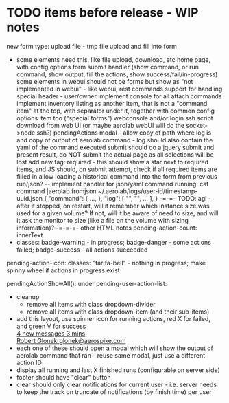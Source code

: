 # TODO items before release - WIP notes

new form type: upload file - tmp file upload and fill into form
 * some elements need this, like file upload, download, etc
home page, with config options
form submit handler (show command, or run command, show output, fill the actions, show success/fail/in-progress)
some elements in webui should not be forms but show as "not implemented in webui" - like webui, rest commands
support for handling special header - user/owner
implement console for all attach commands
implement inventory listing as another item, that is not a "command item" at the top, with separator under it, together with common config options item too ("special forms")
webconsole and/or login ssh script download from web UI (or maybe aerolab webUI will do the socket->node ssh?)
pendingActions modal - allow copy of path where log is and copy of output of aerolab command - log should also contain the yaml of the command executed
submit should do a jquery submit and present result, do NOT submit the actual page as all selections will be lost
add new tag: required - this should show a star next to required items, and JS should, on submit attempt, check if all required items are filled in
allow loading a historical command into the form from previous run/json?
--
implement handler for json/yaml command running:
cat command |aerolab fromjson
~/.aerolab/logs/user-id/timestamp-uuid.json
{
	"command": {
		...,
	},
	"log": [
		"",
		"",
		...
	],
}
-=-=-
TODO: agi - after it stopped, on restart, will it remember which instance size was used for a given volume? If not, will it be aware of need to size, and will it ask the monitor to size (like a file on the volume with sizing information)?
-=-=-=-
other HTML notes
pending-action-count: innerText
* classes: badge-warning - in progress; badge-danger - some actions failed; badge-success - all actions succeeded

pending-action-icon: classes: "far fa-bell" - nothing in progress; make spinny wheel if actions in progress exist

pendingActionShowAll(): under pending-user-action-list:
* cleanup
	* remove all items with class dropdown-divider
	* remove all items with class dropdown-item (and their sub-items)
* add this layout, use spinner icon for running actions, red X for failed, and green V for success
  <div class="dropdown-divider"></div>
  <a href="#" class="dropdown-item">
    <i class="fas fa-envelope mr-2"></i> 4 new messages
    <span class="float-right text-muted text-sm">3 mins</span>
    <br><span class="text-muted text-sm">Robert Glonek</span><span class="text-muted float-right text-sm">rglonek@aerospike.com</span>
  </a>
* each one of these should open a modal which will show the output of aerolab command that ran - reuse same modal, just use a different action ID
* display all running and last X finished runs (configurable on server side)
* footer should have "clear" button
* clear should only clear notifications for current user - i.e. server needs to keep the track on truncate of notifications (by finish time) per user

